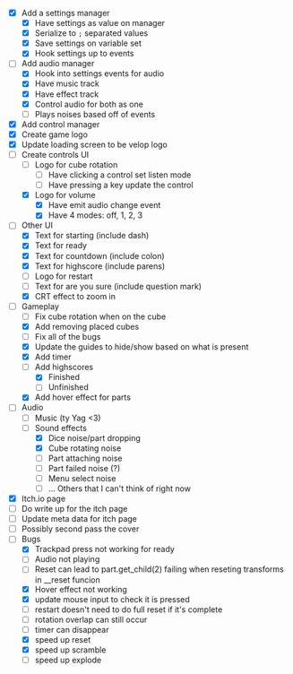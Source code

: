 - [x] Add a settings manager
    - [x] Have settings as value on manager
    - [x] Serialize to `;` separated values
    - [x] Save settings on variable set
    - [x] Hook settings up to events
- [ ] Add audio manager
    - [x] Hook into settings events for audio
    - [x] Have music track
    - [x] Have effect track
    - [x] Control audio for both as one
    - [ ] Plays noises based off of events
- [x] Add control manager
- [x] Create game logo
- [x] Update loading screen to be velop logo
- [ ] Create controls UI
    - [ ] Logo for cube rotation
        - [ ] Have clicking a control set listen mode
        - [ ] Have pressing a key update the control
    - [x] Logo for volume
        - [x] Have emit audio change event
        - [x] Have 4 modes: off, 1, 2, 3
- [ ] Other UI
    - [x] Text for starting (include dash)
    - [x] Text for ready
    - [x] Text for countdown (include colon)
    - [x] Text for highscore (include parens)
    - [ ] Logo for restart
    - [ ] Text for are you sure (include question mark)
    - [x] CRT effect to zoom in
- [ ] Gameplay
    - [ ] Fix cube rotation when on the cube
    - [x] Add removing placed cubes
    - [ ] Fix all of the bugs
    - [x] Update the guides to hide/show based on what is present
    - [x] Add timer
    - [ ] Add highscores
        - [x] Finished
        - [ ] Unfinished
    - [x] Add hover effect for parts
- [ ] Audio
    - [ ] Music (ty Yag <3)
    - [ ] Sound effects
        - [x] Dice noise/part dropping
        - [x] Cube rotating noise
        - [ ] Part attaching noise
        - [ ] Part failed noise (?)
        - [ ] Menu select noise
        - [ ] ... Others that I can't think of right now
- [x] Itch.io page
- [ ] Do write up for the itch page
- [ ] Update meta data for itch page
- [ ] Possibly second pass the cover
- [ ] Bugs
    - [x] Trackpad press not working for ready
    - [ ] Audio not playing
    - [ ] Reset can lead to part.get_child(2) failing when reseting transforms in __reset funcion
    - [x] Hover effect not working
    - [x] update mouse input to check it is pressed
    - [ ] restart doesn't need to do full reset if it's complete
    - [ ] rotation overlap can still occur
    - [ ] timer can disappear
    - [x] speed up reset
    - [x] speed up scramble
    - [ ] speed up explode
